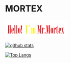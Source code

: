 # MORTEX

<img width="40%" align=center src=https://github.com/mr-mortex/mr-mortex/blob/4b6c9a8df1d28c646cc28f16e6822caae2763db0/pepe.png />

[![github stats](https://github-readme-stats.vercel.app/api?username=mr-mortex&count_private=true&show_icons=true&theme=tokyonight)](https://github.com/mr-mortex/github-readme-stats)

[![Top Langs](https://github-readme-stats.vercel.app/api/top-langs/?username=mr-mortex&langs_count=8)](https://github.com/mr-mortex/github-readme-stats)
